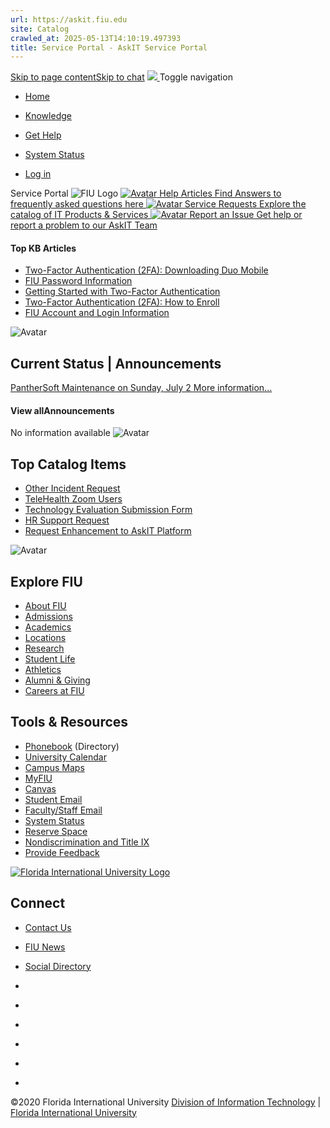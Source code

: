 ```yaml
---
url: https://askit.fiu.edu
site: Catalog
crawled_at: 2025-05-13T14:10:19.497393
title: Service Portal - AskIT Service Portal
---
```


[Skip to page content](javascript:void\(0\))[Skip to chat](javascript:void\(0\))
[ ![](https://fiu.service-now.com/0982e845db92bb80b16af969af9619da.iix) ](https://fiu.service-now.com/sp?id=index) Toggle navigation
  * [ Home ](https://fiu.service-now.com/sp?id=index)
  * [ Knowledge ](https://fiu.service-now.com/sp?id=kb_view2)
  * [ Get Help ](https://fiu.service-now.com/sp?id=sp_gethelp)
  * [ System Status ](https://fiu.service-now.com/sp?id=services_status)


  * [Log in](https://fiu.service-now.com/sp)


Service Portal
![FIU Logo](https://fiu.service-now.com/FIU_logo3.png)
[ ![Avatar](https://fiu.service-now.com/Knowledgepng.png) Help Articles Find Answers to frequently asked questions here ](https://fiu.service-now.com/sp?id=kb_view2) [ ![Avatar](https://fiu.service-now.com/request.png) Service Requests Explore the catalog of IT Products & Services ](https://fiu.service-now.com/sp?id=fiu_services_page) [ ![Avatar](https://fiu.service-now.com/Incident.png) Report an Issue Get help or report a problem to our AskIT Team ](https://fiu.service-now.com/sp?id=sp_gethelp)
#### Top KB Articles
  * [Two-Factor Authentication (2FA): Downloading Duo Mobile](https://fiu.service-now.com/sp?id=kb_article&sys_id=dd81ca14db54fa4019f173921f961945)
  * [FIU Password Information](https://fiu.service-now.com/sp?id=kb_article&sys_id=0e57be03db53e600ff70785e0f961917)
  * [Getting Started with Two-Factor Authentication](https://fiu.service-now.com/sp?id=kb_article&sys_id=b27e224fdbdae4d06455ee0c139619b3)
  * [Two-Factor Authentication (2FA): How to Enroll](https://fiu.service-now.com/sp?id=kb_article&sys_id=a69690bedb0c3200ff70785e0f9619b7)
  * [FIU Account and Login Information](https://fiu.service-now.com/sp?id=kb_article&sys_id=fa1da68bdbdfa600ff70785e0f9619c7)

![Avatar](https://fiu.service-now.com/tria.png)
## Current Status | Announcements 
[ PantherSoft Maintenance on Sunday, July 2  ](https://fiu.service-now.com/sp?id=service_outage&num=ITA0002828&service=61219019dbe453404968fbf9af961949)
[More information...](https://fiu.service-now.com/sp?id=services_status)
#### View allAnnouncements
No information available
![Avatar](https://fiu.service-now.com/tria2.png)
## Top Catalog Items
  * [Other Incident Request](https://fiu.service-now.com/sp?id=sc_cat_item&sys_id=652a1cd2db87e600e7defbec0f96199c)
  * [TeleHealth Zoom Users](https://fiu.service-now.com/sp?id=sc_cat_item&sys_id=b3cab46edb18dcd0ff70785e0f961985)
  * [Technology Evaluation Submission Form](https://fiu.service-now.com/sp?id=sc_cat_item&sys_id=6b95b6ad1bd41e9cf022b9541a4bcbfc)
  * [HR Support Request](https://fiu.service-now.com/sp?id=sc_cat_item&sys_id=69a4648cdb68f340a7df72ec0f9619bf)
  * [Request Enhancement to AskIT Platform](https://fiu.service-now.com/sp?id=sc_cat_item&sys_id=4e5b9ae8db832600e7defbec0f961924)

![Avatar](https://fiu.service-now.com/tria3.png)
## Explore FIU
  * [About FIU](https://www.fiu.edu/about/index.html)
  * [Admissions](https://www.fiu.edu/admissions/index.html)
  * [Academics](https://www.fiu.edu/academics/index.html)
  * [Locations](https://www.fiu.edu/locations/index.html)
  * [Research](https://www.fiu.edu/research/index.html)
  * [Student Life](https://www.fiu.edu/student-life/index.html)
  * [Athletics](https://www.fiu.edu/athletics/index.html)
  * [Alumni & Giving](https://www.fiu.edu/alumni-and-giving/index.html)
  * [Careers at FIU](https://hr.fiu.edu/careers/)


## Tools & Resources
  * [Phonebook](https://phonebook.fiu.edu) (Directory)
  * [University Calendar](https://calendar.fiu.edu/)
  * [Campus Maps](http://campusmaps.fiu.edu/)
  * [MyFIU](https://my.fiu.edu/)
  * [Canvas](https://canvas.fiu.edu)
  * [Student Email](http://panthermail.fiu.edu/)
  * [Faculty/Staff Email](http://mail.fiu.edu/)
  * [System Status](https://fiu.service-now.com/sp?id=services_status)
  * [Reserve Space](https://reservespace.fiu.edu/make-reservation/)
  * [Nondiscrimination and Title IX](https://hr.fiu.edu/employees-affiliates/employee-concerns/#discrimination)
  * [Provide Feedback](https://fiu.service-now.com/sp?id=sc_cat_item&sys_id=def33576db60cf40e7defbec0f961958)


[![Florida International University Logo](https://fiu.service-now.com/FIU_Logo.png)](https://www.fiu.edu/)
## Connect
  * [Contact Us](https://www.fiu.edu/about/contact-us/index.html)
  * [FIU News](https://news.fiu.edu/)
  * [Social Directory](https://social.fiu.edu)


  * [](https://www.facebook.com/floridainternational)
  * [](https://twitter.com/fiu)
  * [](https://www.instagram.com/fiuinstagram/)
  * [](https://www.youtube.com/user/FloridaInternational)
  * [](http://fiu.tumblr.com/)
  * [](https://flickr.com/photos/fiu)


©2020 Florida International University [Division of Information Technology](https://it.fiu.edu) | [Florida International University](https://www.fiu.edu/)
